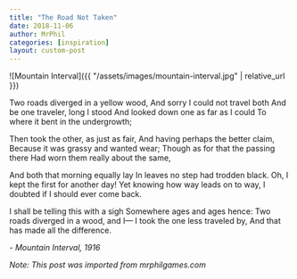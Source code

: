 ```yaml
---
title: "The Road Not Taken"
date: 2018-11-06
author: MrPhil
categories: [inspiration]
layout: custom-post
---
```


![Mountain Interval]({{ "/assets/images/mountain-interval.jpg" | relative_url }})

Two roads diverged in a yellow wood,
And sorry I could not travel both
And be one traveler, long I stood
And looked down one as far as I could
To where it bent in the undergrowth;

Then took the other, as just as fair,
And having perhaps the better claim,
Because it was grassy and wanted wear;
Though as for that the passing there
Had worn them really about the same,

And both that morning equally lay
In leaves no step had trodden black.
Oh, I kept the first for another day!
Yet knowing how way leads on to way,
I doubted if I should ever come back.

I shall be telling this with a sigh
Somewhere ages and ages hence:
Two roads diverged in a wood, and I—
I took the one less traveled by,
And that has made all the difference.

*- Mountain Interval, 1916*

*Note: This post was imported from mrphilgames.com*